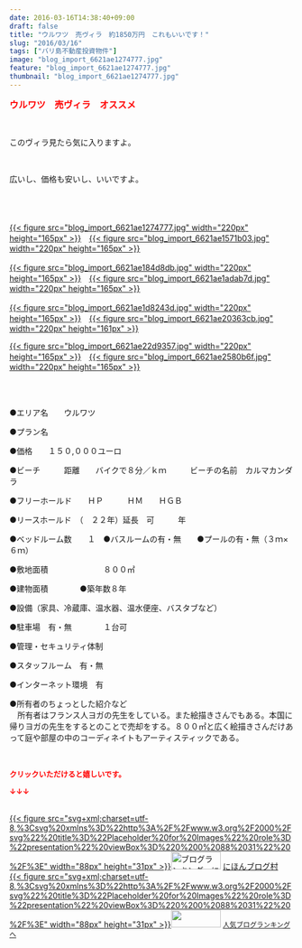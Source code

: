 ```yaml
---
date: 2016-03-16T14:38:40+09:00
draft: false
title: "ウルワツ　売ヴィラ　約1850万円　これもいいです！"
slug: "2016/03/16"
tags: ["バリ島不動産投資物件"]
image: "blog_import_6621ae1274777.jpg"
feature: "blog_import_6621ae1274777.jpg"
thumbnail: "blog_import_6621ae1274777.jpg"
---
```

<p><font color="#ff0000" size="3"><strong>ウルワツ　売ヴィラ　オススメ</strong></font></p><br/><p>このヴィラ見たら気に入りますよ。</p><br/><p>広いし、価格も安いし、いいですよ。</p><p><br/>　<br/><br/><a href="blog_import_6621ae13ddb87.jpg">{{< figure src="blog_import_6621ae1274777.jpg" width="220px" height="165px" >}}</a>　<a href="blog_import_6621ae16b2019.jpg">{{< figure src="blog_import_6621ae1571b03.jpg" width="220px" height="165px" >}}</a><br/><br/><a href="blog_import_6621ae198129a.jpg">{{< figure src="blog_import_6621ae184d8db.jpg" width="220px" height="165px" >}}</a>　<a href="blog_import_6621ae1c1e6c8.jpg">{{< figure src="blog_import_6621ae1adab7d.jpg" width="220px" height="165px" >}}</a><br/><br/><a href="blog_import_6621ae1edb15d.jpg">{{< figure src="blog_import_6621ae1d8243d.jpg" width="220px" height="165px" >}}</a>　<a href="blog_import_6621ae218c51b.jpg">{{< figure src="blog_import_6621ae20363cb.jpg" width="220px" height="161px" >}}</a><br/></p><p><a href="blog_import_6621ae241c7ca.jpg">{{< figure src="blog_import_6621ae22d9357.jpg" width="220px" height="165px" >}}</a>　<a href="blog_import_6621ae26c3a5f.jpg">{{< figure src="blog_import_6621ae2580b6f.jpg" width="220px" height="165px" >}}</a></p><br/><br/><p>●エリア名　　ウルワツ</p><p>●プラン名　</p><p>●価格　　１５０,０００ユーロ</p><p>●ビーチ　　　距離　　バイクで８分／ｋｍ　　　ビーチの名前　カルマカンダラ</p><p>●フリーホールド　　ＨＰ　　　ＨＭ　　ＨＧＢ</p><p>●リースホールド　（　２２年）延長　可　　　年</p><p>●ベッドルーム数　　１　●バスルームの有・無　　●プールの有・無（３ｍ×　６ｍ）　</p><p>●敷地面積　　　　　　　８００㎡</p><p>●建物面積　　　　●築年数８年</p><p>●設備（家具、冷蔵庫、温水器、温水便座、バスタブなど）</p><p>●駐車場　有・無　　　　１台可</p><p>●管理・セキュリティ体制　</p><p>●スタッフルーム　有・無</p><p>●インターネット環境　有</p><p>●所有者のちょっとした紹介など<br/>　所有者はフランス人ヨガの先生をしている。また絵描きさんでもある。本国に帰りヨガの先生をするとのことで売却をする。８００㎡と広く絵描きさんだけあって庭や部屋の中のコーディネイトもアーティスティックである。<br/></p><br/><p><font color="#ff0000" size="2"><strong>クリックいただけると嬉しいです。<br/></strong></font></p><p><font color="#ff0000" size="2"><strong>↓↓↓</strong></font></p><p><br/><a href="http://www.blogmura.com/ranking.html" target="_blank">{{< figure src="svg+xml;charset=utf-8,%3Csvg%20xmlns%3D%22http%3A%2F%2Fwww.w3.org%2F2000%2Fsvg%22%20title%3D%22Placeholder%20for%20Images%22%20role%3D%22presentation%22%20viewBox%3D%220%200%2088%2031%22%20%2F%3E" width="88px" height="31px" >}}<noscript><img border="0" alt="ブログランキング・にほんブログ村へ" src="https://img-proxy.blog-video.jp/images?url=http%3A%2F%2Fwww.blogmura.com%2Fimg%2Fwww88_31.gif" width="88" height="31"></noscript></a> <a href="http://www.blogmura.com/ranking.html" target="_blank">にほんブログ村</a> <br/><a title="人気ブログランキングへ" href="link.php?1804582">{{< figure src="svg+xml;charset=utf-8,%3Csvg%20xmlns%3D%22http%3A%2F%2Fwww.w3.org%2F2000%2Fsvg%22%20title%3D%22Placeholder%20for%20Images%22%20role%3D%22presentation%22%20viewBox%3D%220%200%2088%2031%22%20%2F%3E" width="88px" height="31px" >}}<noscript><img border="0" src="https://blog.with2.net/img/banner/banner_22.gif" width="88" height="31"></noscript></a> <a style="FONT-SIZE: 12px" href="link.php?1804582">人気ブログランキングへ</a> </p>

